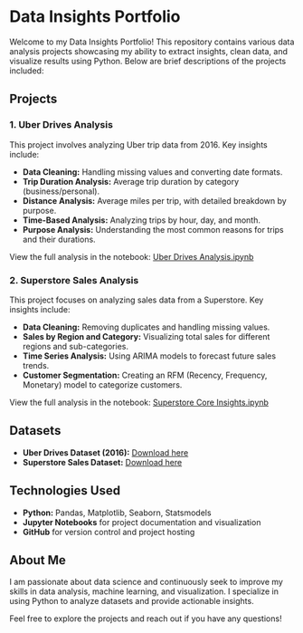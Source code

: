 # Data Insights Portfolio

Welcome to my Data Insights Portfolio! This repository contains various data analysis projects showcasing my ability to extract insights, clean data, and visualize results using Python. Below are brief descriptions of the projects included:

## Projects

### 1. **Uber Drives Analysis**  
This project involves analyzing Uber trip data from 2016. Key insights include:
- **Data Cleaning:** Handling missing values and converting date formats.
- **Trip Duration Analysis:** Average trip duration by category (business/personal).
- **Distance Analysis:** Average miles per trip, with detailed breakdown by purpose.
- **Time-Based Analysis:** Analyzing trips by hour, day, and month.
- **Purpose Analysis:** Understanding the most common reasons for trips and their durations.

View the full analysis in the notebook: [Uber Drives Analysis.ipynb](Uber_Drives_Analysis.ipynb)

### 2. **Superstore Sales Analysis**  
This project focuses on analyzing sales data from a Superstore. Key insights include:
- **Data Cleaning:** Removing duplicates and handling missing values.
- **Sales by Region and Category:** Visualizing total sales for different regions and sub-categories.
- **Time Series Analysis:** Using ARIMA models to forecast future sales trends.
- **Customer Segmentation:** Creating an RFM (Recency, Frequency, Monetary) model to categorize customers.

View the full analysis in the notebook: [Superstore Core Insights.ipynb](Superstore_Core_Insights.ipynb)

## Datasets
- **Uber Drives Dataset (2016):** [Download here](My%20Uber%20Drives%20(Dataset)%20-%202016.csv)
- **Superstore Sales Dataset:** [Download here](SUPERSTORE.xlsx)

## Technologies Used
- **Python:** Pandas, Matplotlib, Seaborn, Statsmodels
- **Jupyter Notebooks** for project documentation and visualization
- **GitHub** for version control and project hosting

## About Me
I am passionate about data science and continuously seek to improve my skills in data analysis, machine learning, and visualization. I specialize in using Python to analyze datasets and provide actionable insights.

Feel free to explore the projects and reach out if you have any questions!

